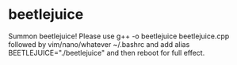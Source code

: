 # beetlejuice
Summon beetlejuice! Please use g++ -o beetlejuice beetlejuice.cpp followed by vim/nano/whatever ~/.bashrc and add alias BEETLEJUICE="./beetlejuice" and then reboot for full effect.
